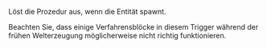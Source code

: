 Löst die Prozedur aus, wenn die Entität spawnt.

Beachten Sie, dass einige Verfahrensblöcke in diesem Trigger während der frühen Welterzeugung möglicherweise nicht richtig funktionieren.